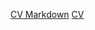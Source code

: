 [CV Markdown](https://kamola-13.github.io/rsschool-cv/cv)
[CV](https://kamola-13.github.io/rsschool-cv/)
